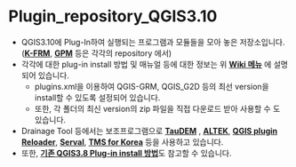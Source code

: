 # Plugin_repository_QGIS3.10
* QGIS3.10에 Plug-In하여 실행되는 프로그램과 모듈들을 모아 놓은 저장소입니다.<br/>
    ([**K-FRM**](https://github.com/floodmodel/K-FRM), [**GPM**](https://github.com/floodmodel/GPM) 등은 각각의 repository 에서) <br/>      
* 각각에 대한 plug-in install 방법 및 매뉴얼 등에 대한 정보는 위 [**Wiki 메뉴**](https://github.com/floodmodel/Plugin_repository_QGIS3.10/wiki) 에 설명되어 있습니다.<br/>
  - plugins.xml을 이용하여 QGIS-GRM, QGIS_G2D 등의 최선 version을 install할 수 있도록 설정되어 있습니다.   
  - 또한, 각 폴더의 최신 version의 zip 파일을 직접 다운로드 받아 사용할 수 도 있습니다.
* Drainage Tool 등에서는 보조프로그램으로 [**TauDEM**](https://github.com/dtarb/TauDEM/releases/tag/v5.3.1) , [**ALTEK**](https://github.com/swallowWings/ALTEK), [**QGIS plugin Reloader**](https://plugins.qgis.org/plugins/plugin_reloader/), [**Serval**](https://plugins.qgis.org/plugins/Serval/), [**TMS for Korea**](https://plugins.qgis.org/plugins/tmsforkorea/) 등을 사용하고 있습니다.
* 또한, [**기존 QGIS3.8 Plug-in install 방법**](https://github.com/floodmodel/References/blob/main/Plugins_installation_guide_QGIS_38_20201012.pdf)도 참고할 수 있습니다. 
